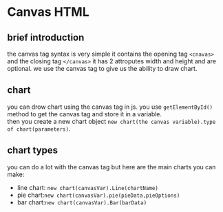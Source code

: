 # Canvas HTML
## brief introduction  
the canvas tag syntax is very simple it contains the opening tag `<cnavas>` and the closing tag `</canvas>` it has 2 attroputes width and height and are optional. we use the canvas tag to give us the ability to draw chart.  
## chart  
you can drow chart using the canvas tag in js. you use  `getElementById()` method to get the canvas tag and store it in a variable.  
then you create a new chart object `new chart(the canvas variable).type of chart(parameters)`.  

## chart types  
you can do a lot with the canvas tag but here are the main charts you can make:
- line chart: `new chart(canvasVar).Line(chartName)` 
- pie chart:`new chart(canvasVar).pie(pieData,pieOptions)`
- bar chart:`new chart(canvasVar).Bar(barData)`